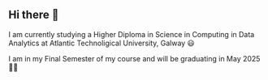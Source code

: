 ## Hi there 👋

I am currently studying a Higher Diploma in Science in Computing in Data Analytics at Atlantic Technoligical University, Galway 😃 

I am in my Final Semester of my course and will be graduating in May 2025 👩‍🎓
